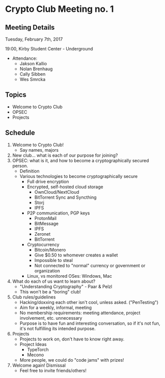 # Crypto Club Meeting no. 1

## Meeting Details

Tuesday, February 7th, 2017

19:00, Kirby Student Center - Underground

* Attendance:
	* Jakson Kallio
	* Nolan Brenhaug
	* Cally Sibben
	* Wes Smrcka

## Topics
* Welcome to Crypto Club
* OPSEC
* Projects

## Schedule
1. Welcome to Crypto Club!
	* Say names, majors
2. New club... what is each of our purpose for joining?
3. OPSEC: what is it, and how to become a cryptographically secured person.
	* Definition
	* Various technologies to become cryptographically secure
		* Full drive encryption
		* Encrypted, self-hosted cloud storage
			* OwnCloud/NextCloud
			* BitTorrent Sync and Syncthing
			* Storj
			* IPFS
		* P2P communication, PGP keys
			* ProtonMail
			* BitMessage
			* IPFS
			* Zeronet
			* BitTorrent
		* Cryptocurrency
			* Bitcoin/Monero
			* Give $0.50 to whomever creates a wallet
			* Impossible to steal
			* Not connected to "normal" currency or government or organization
		* Linux, vs monitored OSes: Windows, Mac
4. What do each of us want to learn about?
	* "Understanding Cryptography" - Paar & Pelzl
	* This won't be a "boring" club!
5. Club rules/guidelines
	* Hacking/doxxing each other isn't cool, unless asked. ("PenTesting")
	* Aim for a weekly, informal, meeting
	* No membership requirements: meeting attendance, project involvement, etc. unnecessary
	* Purpose is to have fun and interesting conversation, so if it's not fun, it's not fulfilling its intended purpose.
6. Projects
	* Projects to work on, don't have to know right away.
	* Project Ideas
		* TypeTorch
		* Mecono
	* More people, we could do "code jams" with prizes!
7. Welcome again! Dismissal
	* Feel free to invite friends/others!
